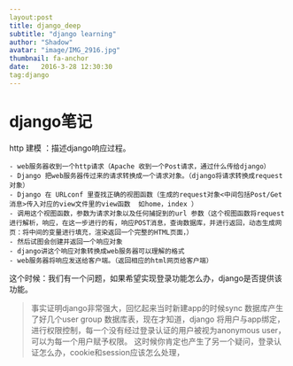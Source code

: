 ```yaml
---
layout:post
title: django_deep
subtitle: "django learning"
author: "Shadow"
avatar: "image/IMG_2916.jpg"
thumbnail: fa-anchor
date:   2016-3-28 12:30:30
tag:django
---
```

# django笔记
http 建模 ：描述django响应过程。

    - web服务器收到一个http请求（Apache 收到一个Post请求，通过什么传给django）
    - Django 把web服务器传过来的请求转换成一个请求对象。（django将请求转换成request对象）
    - Django 在 URLconf 里查找正确的视图函数（生成的request对象<中间包括Post/Get消息>传入对应的view文件里的view函数  如home，index ）
    - 调用这个视图函数，参数为请求对象以及任何捕捉到的url 参数（这个视图函数将request进行解析，响应，在这一步进行的有，响应POST消息，查询数据库，并进行返回，动态生成网页：将中间的变量进行填充，渲染返回一个完整的HTML页面，）
    - 然后试图会创建并返回一个响应对象
    - django讲这个响应对象转换成web服务器可以理解的格式
    - web服务器将响应发送给客户端。（返回相应的html网页给客户端）
这个时候：我们有一个问题，如果希望实现登录功能怎么办，django是否提供该功能。
>事实证明django非常强大，回忆起来当时新建app的时候sync 数据库产生了好几个user group 数据库表，现在才知道，django 将用户与app绑定，进行权限控制，每一个没有经过登录认证的用户被视为anonymous user，可以为每一个用户赋予权限。
这时候你肯定也产生了另一个疑问，登录认证怎么办，cookie和session应该怎么处理，